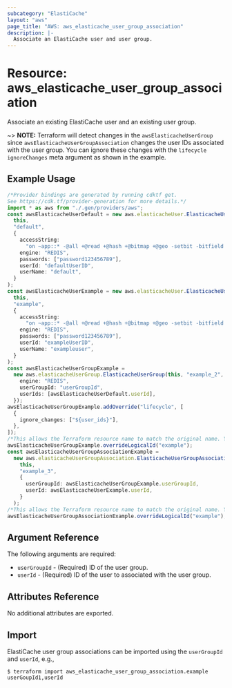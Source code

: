 ```yaml
---
subcategory: "ElastiCache"
layout: "aws"
page_title: "AWS: aws_elasticache_user_group_association"
description: |-
  Associate an ElastiCache user and user group.
---
```


# Resource: aws\_elasticache\_user\_group\_association

Associate an existing ElastiCache user and an existing user group.

\~> **NOTE:** Terraform will detect changes in the `awsElasticacheUserGroup` since `awsElasticacheUserGroupAssociation` changes the user IDs associated with the user group. You can ignore these changes with the `lifecycle` `ignoreChanges` meta argument as shown in the example.

## Example Usage

```typescript
/*Provider bindings are generated by running cdktf get.
See https://cdk.tf/provider-generation for more details.*/
import * as aws from "./.gen/providers/aws";
const awsElasticacheUserDefault = new aws.elasticacheUser.ElasticacheUser(
  this,
  "default",
  {
    accessString:
      "on ~app::* -@all +@read +@hash +@bitmap +@geo -setbit -bitfield -hset -hsetnx -hmset -hincrby -hincrbyfloat -hdel -bitop -geoadd -georadius -georadiusbymember",
    engine: "REDIS",
    passwords: ["password123456789"],
    userId: "defaultUserID",
    userName: "default",
  }
);
const awsElasticacheUserExample = new aws.elasticacheUser.ElasticacheUser(
  this,
  "example",
  {
    accessString:
      "on ~app::* -@all +@read +@hash +@bitmap +@geo -setbit -bitfield -hset -hsetnx -hmset -hincrby -hincrbyfloat -hdel -bitop -geoadd -georadius -georadiusbymember",
    engine: "REDIS",
    passwords: ["password123456789"],
    userId: "exampleUserID",
    userName: "exampleuser",
  }
);
const awsElasticacheUserGroupExample =
  new aws.elasticacheUserGroup.ElasticacheUserGroup(this, "example_2", {
    engine: "REDIS",
    userGroupId: "userGroupId",
    userIds: [awsElasticacheUserDefault.userId],
  });
awsElasticacheUserGroupExample.addOverride("lifecycle", [
  {
    ignore_changes: ["${user_ids}"],
  },
]);
/*This allows the Terraform resource name to match the original name. You can remove the call if you don't need them to match.*/
awsElasticacheUserGroupExample.overrideLogicalId("example");
const awsElasticacheUserGroupAssociationExample =
  new aws.elasticacheUserGroupAssociation.ElasticacheUserGroupAssociation(
    this,
    "example_3",
    {
      userGroupId: awsElasticacheUserGroupExample.userGroupId,
      userId: awsElasticacheUserExample.userId,
    }
  );
/*This allows the Terraform resource name to match the original name. You can remove the call if you don't need them to match.*/
awsElasticacheUserGroupAssociationExample.overrideLogicalId("example");

```

## Argument Reference

The following arguments are required:

* `userGroupId` - (Required) ID of the user group.
* `userId` - (Required) ID of the user to associated with the user group.

## Attributes Reference

No additional attributes are exported.

## Import

ElastiCache user group associations can be imported using the `userGroupId` and `userId`, e.g.,

```console
$ terraform import aws_elasticache_user_group_association.example userGoupId1,userId
```
